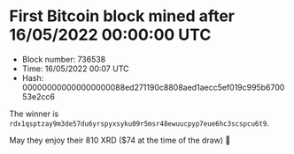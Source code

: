 # First Bitcoin block mined after 16/05/2022 00:00:00 UTC

* Block number: 736538
* Time: 16/05/2022 00:07 UTC
* Hash: 000000000000000000088ed271190c8808aed1aecc5ef019c995b670053e2cc6

The winner is `rdx1qsptzay9m3de57du6yrspyxsyku09r5msr48ewuucpyp7eue6hc3scspcu6t9`.

May they enjoy their 810 XRD ($74 at the time of the draw) 🙏